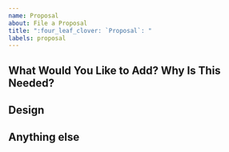 ```yaml
---
name: Proposal
about: File a Proposal
title: ":four_leaf_clover: `Proposal`: "
labels: proposal
---
```


## What Would You Like to Add? Why Is This Needed?
<!--
Note: For feature requests, please also engage with the PMC on Slack or WeChat.
-->



## Design



## Anything else
<!--
Links? References? Anything that will give us more context about this proposal.
-->


